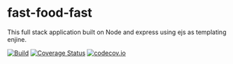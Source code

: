 # fast-food-fast
This full stack application built on Node and express using ejs as templating enjine. 

[![Build](https://travis-ci.org/abrahamemmanuel/fast-food-fast.svg?branch=master)](https://travis-ci.org/abrahamemmanuel/fast-food-fast) [![Coverage Status](https://coveralls.io/repos/github/abrahamemmanuel/fast-food-fast/badge.svg?branch=master)](https://coveralls.io/github/abrahamemmanuel/fast-food-fast?branch=master) [![codecov.io](https://codecov.io/github/abrahamemmanuel/fast-food-fast/coverage.svg?branch=master)](https://codecov.io/github/abrahamemmanuel/fast-food-fast?branch=master)



